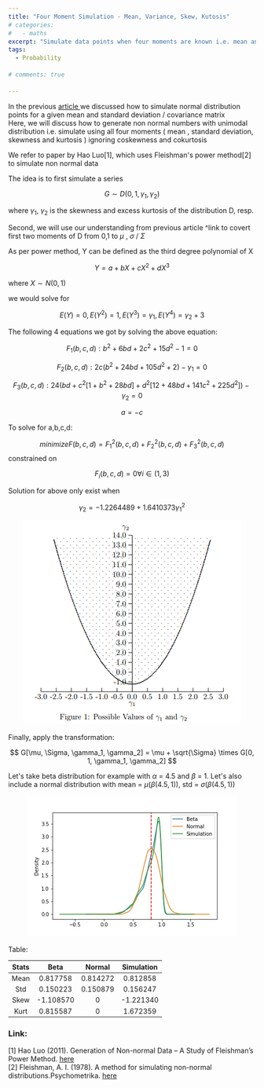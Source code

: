 ```yaml
---
title: "Four Moment Simulation - Mean, Variance, Skew, Kutosis"
# categories:
#   - maths
excerpt: "Simulate data points when four moments are known i.e. mean and standard deviation is given" 
tags:
  - Probability 

# comments: true

--- 
```

<!-- [![Open In Colab](https://colab.research.google.com/assets/colab-badge.svg)](https://colab.research.google.com/drive/1OonMdRn8GxvdiRFQ17sm2d0qyiLISxyS?usp=sharing) -->


In the previous  <a href = "/TwoMomentSimulation/"> article </a>  we discussed how to simulate normal distribution points for a given mean and standard deviation / covariance matrix <br/>
Here, we will discuss how to generate non normal numbers with unimodal distribution i.e. simulate using all four moments ( mean , standard deviation, skewness and kurtosis ) ignoring coskewness and cokurtosis <br/>

We refer to paper by Hao Luo[1], which uses Fleishman's power method[2] to simulate non normal data 

The idea is to first simulate a series

$$ G \sim D(0,1, \gamma_{1}, \gamma_{2}) $$ 

where $\gamma_{1}$, $\gamma_{2}$  is the skewness and excess kurtosis of the distribution D, resp. <br/>

Second, we will use our understanding from previous article ^link to covert first two moments of D from 0,1 to $\mu$ , $\sigma$ / $\Sigma$

As per power method, Y can be defined as the third degree polynomial of X

$$ Y = a + bX + cX^{2} + dX^{3} $$ 

where $X \sim N(0,1)$  

we would solve for 

$$ E(Y) = 0 , E(Y^{2}) = 1, E(Y^{3}) = \gamma_{1}, E(Y^{4}) = \gamma_{2} + 3 $$

The following 4 equations we got by solving the above equation:

$$ F_1(b,c,d) : b^2+6bd+ 2c^2 +15d^2-1 =0 $$

$$ F_2(b,c,d) : 2c(b^2+24bd+105d^2+2)-\gamma_1=0$$

$$ F_3(b,c,d) : 24(bd + c^2[1 + b^2 + 28bd] + d^2[12 + 48bd + 141c^2 + 225d^2])-\gamma_2 = 0$$

$$ a = -c $$

To solve for a,b,c,d:

$$ minimize F(b,c,d) = F_1^2(b,c,d)+F_2^2(b,c,d)+F_3^2(b,c,d) $$ constrained on 

$$ F_i(b,c,d) =0  \forall i \in (1,3) $$

Solution for above only exist when

$$ \gamma_2 = −1.2264489 + 1.6410373 \gamma_1^2  $$


<p align="center"><img src="/assets/images/2021/Oct/FourMomentSimulation_Gamma.png"></p>


Finally, apply the transformation:

$$ G[\mu, \Sigma, \gamma_1, \gamma_2] = \mu + \sqrt{\Sigma} \times G[0, 1, \gamma_1, \gamma_2] $$

Let's take beta distribution for example with $\alpha$  = 4.5 and $\beta$ = 1. Let's also include a normal distribution with mean = $\mu$($\beta$($4.5,1$)), std = $\sigma$($\beta$($4.5,1$))


<p align="center"><img src="/assets/images/2021/Oct/FourMomentSimulation_Sim.jpg"></p>


Table:

| Stats | Beta | Normal | Simulation |
| :-------: | :---------: | :---------: | :---------: | 
| Mean | 0.817758 | 0.814272| 0.812858| 
| Std | 0.150223 |0.150879 | 0.156247|
| Skew | -1.108570| 0 | -1.221340|
| Kurt | 0.815587| 0 | 1.672359|



### Link:
[1] Hao Luo (2011). Generation of Non-normal Data – A Study of Fleishman’s Power Method. <a href = "https://www.diva-portal.org/smash/get/diva2:407995/FULLTEXT01.pdf"> here</a> <br/>
[2] Fleishman, A. I. (1978). A method for simulating non-normal distributions.Psychometrika. <a href = "https://link.springer.com/article/10.1007/BF02293811"> here</a>

